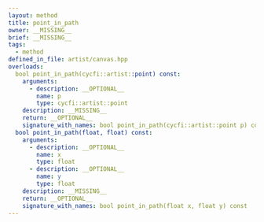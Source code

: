 ```yaml
---
layout: method
title: point_in_path
owner: __MISSING__
brief: __MISSING__
tags:
  - method
defined_in_file: artist/canvas.hpp
overloads:
  bool point_in_path(cycfi::artist::point) const:
    arguments:
      - description: __OPTIONAL__
        name: p
        type: cycfi::artist::point
    description: __MISSING__
    return: __OPTIONAL__
    signature_with_names: bool point_in_path(cycfi::artist::point p) const
  bool point_in_path(float, float) const:
    arguments:
      - description: __OPTIONAL__
        name: x
        type: float
      - description: __OPTIONAL__
        name: y
        type: float
    description: __MISSING__
    return: __OPTIONAL__
    signature_with_names: bool point_in_path(float x, float y) const
---
```

